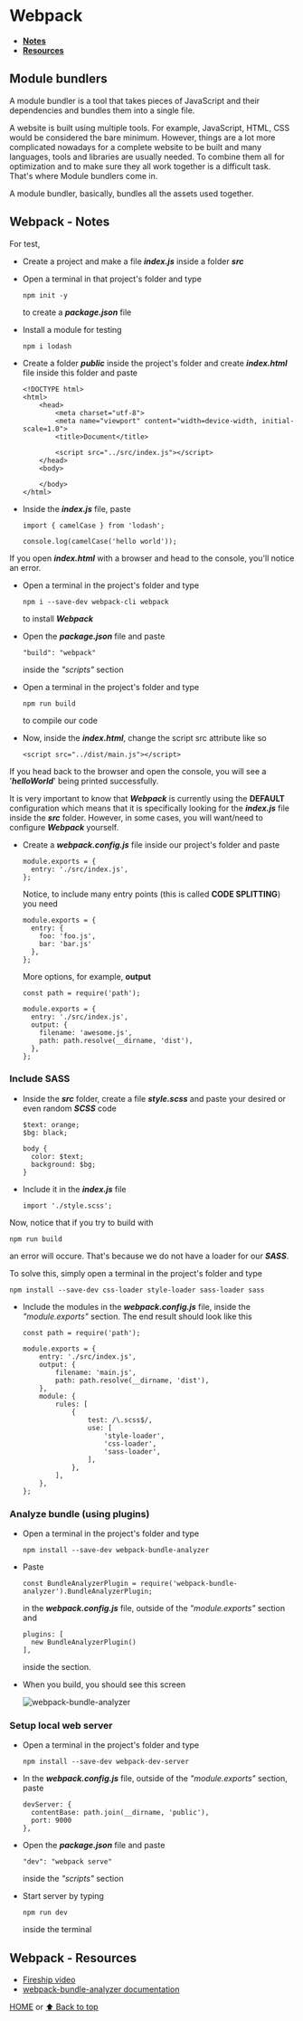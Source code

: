 # Webpack

- [**Notes**](#webpack---notes)
- [**Resources**](#webpack---resources)

## Module bundlers

A module bundler is a tool that takes pieces of JavaScript and their dependencies and bundles them into a single file.

A website is built using multiple tools.
For example, JavaScript, HTML, CSS would be considered the bare minimum.
However, things are a lot more complicated nowadays for a complete website to be built and many languages, tools and libraries are usually needed. To combine them all for optimization and to make sure they all work together is a difficult task. That's where Module bundlers come in.

A module bundler, basically, bundles all the assets used together.

## Webpack - Notes

For test,

- Create a project and make a file ***index.js*** inside a folder ***src***
- Open a terminal in that project's folder and type

      npm init -y
  to create a ***package.json*** file
- Install a module for testing

      npm i lodash
- Create a folder ***public*** inside the project's folder and create ***index.html*** file inside this folder and paste

      <!DOCTYPE html>
      <html>
          <head>
              <meta charset="utf-8">
              <meta name="viewport" content="width=device-width, initial-scale=1.0">
              <title>Document</title>

              <script src="../src/index.js"></script>
          </head>
          <body>

          </body>
      </html>
- Inside the ***index.js*** file, paste

      import { camelCase } from 'lodash';

      console.log(camelCase('hello world'));

If you open ***index.html*** with a browser and head to the console, you'll notice an error.

- Open a terminal in the project's folder and type

      npm i --save-dev webpack-cli webpack
  to install ***Webpack***
- Open the ***package.json*** file and paste

      "build": "webpack"
  inside the *"scripts"* section
- Open a terminal in the project's folder and type

      npm run build
  to compile our code
- Now, inside the ***index.html***, change the script src attribute like so

      <script src="../dist/main.js"></script>

If you head back to the browser and open the console, you will see a '***helloWorld***' being printed successfully.

It is very important to know that ***Webpack*** is currently using the **DEFAULT** configuration which means that it is specifically looking for the ***index.js*** file inside the ***src*** folder. However, in some cases, you will want/need to configure ***Webpack*** yourself.

- Create a ***webpack.config.js*** file inside our project's folder and paste

      module.exports = {
        entry: './src/index.js',
      };
  Notice, to include many entry points (this is called **CODE SPLITTING**) you need

      module.exports = {
        entry: {
          foo: 'foo.js',
          bar: 'bar.js'
        },
      };
  More options, for example, **output**

      const path = require('path');

      module.exports = {
        entry: './src/index.js',
        output: {
          filename: 'awesome.js',
          path: path.resolve(__dirname, 'dist'),
        },
      };

### Include SASS

- Inside the ***src*** folder, create a file ***style.scss*** and paste your desired or even random ***SCSS*** code

      $text: orange;
      $bg: black;

      body {
        color: $text;
        background: $bg;
      }
- Include it in the ***index.js*** file

      import './style.scss';

Now, notice that if you try to build with

    npm run build
an error will occure. That's because we do not have a loader for our ***SASS***.

To solve this, simply open a terminal in the project's folder and type

    npm install --save-dev css-loader style-loader sass-loader sass

- Include the modules in the ***webpack.config.js*** file, inside the *"module.exports"* section. The end result should look like this

      const path = require('path');

      module.exports = {
          entry: './src/index.js',
          output: {
              filename: 'main.js',
              path: path.resolve(__dirname, 'dist'),
          },
          module: {
              rules: [
                  {
                      test: /\.scss$/,
                      use: [
                          'style-loader',
                          'css-loader',
                          'sass-loader',
                      ],
                  },
              ],
          },
      };

### Analyze bundle (using plugins)

- Open a terminal in the project's folder and type

      npm install --save-dev webpack-bundle-analyzer
- Paste

      const BundleAnalyzerPlugin = require('webpack-bundle-analyzer').BundleAnalyzerPlugin;
  in the ***webpack.config.js*** file, outside of the *"module.exports"* section and

      plugins: [
        new BundleAnalyzerPlugin()
      ],
  inside the section.
- When you build, you should see this screen

  ![webpack-bundle-analyzer](../Images/webpack-bundle-analyzer.png)

### Setup local web server

- Open a terminal in the project's folder and type

      npm install --save-dev webpack-dev-server
- In the ***webpack.config.js*** file, outside of the *"module.exports"* section, paste

      devServer: {
        contentBase: path.join(__dirname, 'public'),
        port: 9000
      },
- Open the ***package.json*** file and paste

      "dev": "webpack serve"
  inside the *"scripts"* section
- Start server by typing

      npm run dev
  inside the terminal

## Webpack - Resources

- [Fireship video](https://youtu.be/5IG4UmULyoA)
- [webpack-bundle-analyzer documentation](https://www.npmjs.com/package/webpack-bundle-analyzer)

[HOME](https://github.com/Stratis-Dermanoutsos/Full-Stack-Notes#full-stack-notes) or [⬆ Back to top](#webpack)
